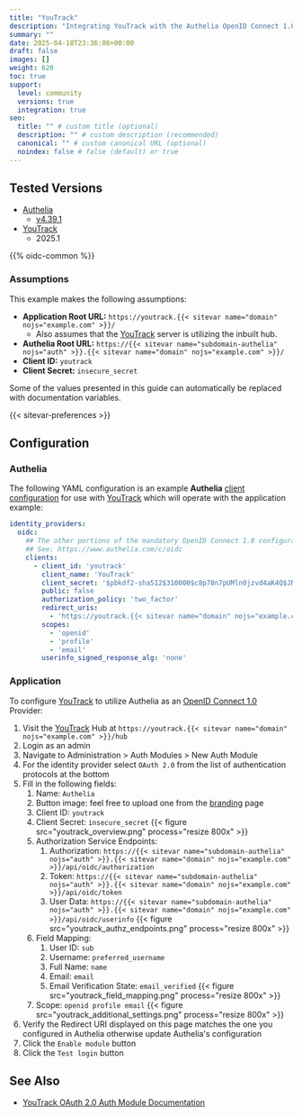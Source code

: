 ```yaml
---
title: "YouTrack"
description: "Integrating YouTrack with the Authelia OpenID Connect 1.0 Provider."
summary: ""
date: 2025-04-18T23:36:08+00:00
draft: false
images: []
weight: 620
toc: true
support:
  level: community
  versions: true
  integration: true
seo:
  title: "" # custom title (optional)
  description: "" # custom description (recommended)
  canonical: "" # custom canonical URL (optional)
  noindex: false # false (default) or true
---
```


## Tested Versions

* [Authelia]
  * [v4.39.1](https://github.com/authelia/authelia/releases/tag/v4.39.1)
* [YouTrack]
  * 2025.1

{{% oidc-common %}}

### Assumptions

This example makes the following assumptions:

* __Application Root URL:__ `https://youtrack.{{< sitevar name="domain" nojs="example.com" >}}/`
  * Also assumes that the [YouTrack] server is utilizing the inbuilt hub.
* __Authelia Root URL:__ `https://{{< sitevar name="subdomain-authelia" nojs="auth" >}}.{{< sitevar name="domain" nojs="example.com" >}}/`
* __Client ID:__ `youtrack`
* __Client Secret:__ `insecure_secret`

Some of the values presented in this guide can automatically be replaced with documentation variables.

{{< sitevar-preferences >}}

## Configuration

### Authelia

The following YAML configuration is an example __Authelia__ [client configuration] for use with [YouTrack] which will
operate with the application example:

```yaml {title="configuration.yml"}
identity_providers:
  oidc:
    ## The other portions of the mandatory OpenID Connect 1.0 configuration go here.
    ## See: https://www.authelia.com/c/oidc
    clients:
      - client_id: 'youtrack'
        client_name: 'YouTrack'
        client_secret: '$pbkdf2-sha512$310000$c8p78n7pUMln0jzvd4aK4Q$JNRBzwAo0ek5qKn50cFzzvE9RXV88h1wJn5KGiHrD0YKtZaR/nCb2CJPOsKaPK0hjf.9yHxzQGZziziccp6Yng'  # The digest of 'insecure_secret'.
        public: false
        authorization_policy: 'two_factor'
        redirect_uris:
          - 'https://youtrack.{{< sitevar name="domain" nojs="example.com" >}}/hub/api/rest/oauth2/auth'
        scopes:
          - 'openid'
          - 'profile'
          - 'email'
        userinfo_signed_response_alg: 'none'
```

### Application

To configure [YouTrack] to utilize Authelia as an [OpenID Connect 1.0] Provider:

1. Visit the [YouTrack] Hub at `https://youtrack.{{< sitevar name="domain" nojs="example.com" >}}/hub`
2. Login as an admin
3. Navigate to Administration > Auth Modules > New Auth Module
4. For the identity provider select `OAuth 2.0` from the list of authentication protocols at the bottom
5. Fill in the following fields:
   1. Name: `Authelia`
   2. Button image: feel free to upload one from the [branding](../../../reference/guides/branding.md) page
   3. Client ID: `youtrack`
   4. Client Secret: `insecure_secret`
   {{< figure src="youtrack_overview.png" process="resize 800x" >}}
   5. Authorization Service Endpoints:
      1. Authorization: `https://{{< sitevar name="subdomain-authelia" nojs="auth" >}}.{{< sitevar name="domain" nojs="example.com" >}}/api/oidc/authorization`
      2. Token: `https://{{< sitevar name="subdomain-authelia" nojs="auth" >}}.{{< sitevar name="domain" nojs="example.com" >}}/api/oidc/token`
      3. User Data: `https://{{< sitevar name="subdomain-authelia" nojs="auth" >}}.{{< sitevar name="domain" nojs="example.com" >}}/api/oidc/userinfo`
      {{< figure src="youtrack_authz_endpoints.png" process="resize 800x" >}}
   6. Field Mapping:
      1. User ID: `sub`
      2. Username: `preferred_username`
      3. Full Name: `name`
      4. Email: `email`
      5. Email Verification State: `email_verified`
      {{< figure src="youtrack_field_mapping.png" process="resize 800x" >}}
   7. Scope: `openid profile email`
   {{< figure src="youtrack_additional_settings.png" process="resize 800x" >}}
6. Verify the Redirect URI displayed on this page matches the one you configured in Authelia otherwise update Authelia's
   configuration
7. Click the `Enable module` button
8. Click the `Test login` button

## See Also

- [YouTrack OAuth 2.0 Auth Module Documentation](https://www.jetbrains.com/help/youtrack/cloud/oauth2-authentication-module.html)

[YouTrack]: https://www.jetbrains.com/youtrack/
[Authelia]: https://www.authelia.com
[OpenID Connect 1.0]: ../../openid-connect/introduction.md
[client configuration]: ../../../configuration/identity-providers/openid-connect/clients.md
